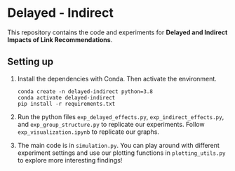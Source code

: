 # Delayed - Indirect
This repository contains the code and experiments for **Delayed and Indirect Impacts of Link Recommendations**.

## Setting up
1. Install the dependencies with Conda. Then activate the environment.

    ```
    conda create -n delayed-indirect python=3.8
    conda activate delayed-indirect
    pip install -r requirements.txt
    ```

2. Run the python files `exp_delayed_effects.py`, `exp_indirect_effects.py`, and `exp_group_structure.py` to replicate our experiments. Follow `exp_visualization.ipynb` to replicate our graphs.

3. The main code is in `simulation.py`. You can play around with different experiment settings and use our plotting functions in `plotting_utils.py` to explore more interesting findings!